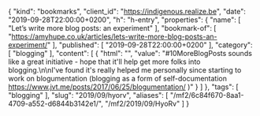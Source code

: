{
  "kind": "bookmarks",
  "client_id": "https://indigenous.realize.be",
  "date": "2019-09-28T22:00:00+0200",
  "h": "h-entry",
  "properties": {
    "name": [
      "Let’s write more blog posts: an experiment"
    ],
    "bookmark-of": [
      "https://amyhupe.co.uk/articles/lets-write-more-blog-posts-an-experiment/"
    ],
    "published": [
      "2019-09-28T22:00:00+0200"
    ],
    "category": [
      "blogging"
    ],
    "content": [
      {
        "html": "",
        "value": "#10MoreBlogPosts sounds like a great initiative - hope that it'll help get more folks into blogging.\n\nI've found it's really helped me personally since starting to work on blogumentation (blogging as a form of self-documentation https://www.jvt.me/posts/2017/06/25/blogumentation/ )"
      }
    ]
  },
  "tags": [
    "blogging"
  ],
  "slug": "2019/09/hyorv",
  "aliases": [
    "/mf2/6c84f670-8aa1-4709-a552-d6844b3142e1/",
    "/mf2/2019/09/HyoRv"
  ]
}
